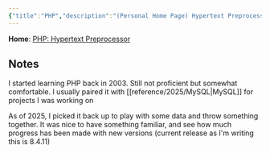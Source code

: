 ```yaml
---
{"title":"PHP","description":"(Personal Home Page) Hypertext Preprocessor","date":"2025-08-09","tags":["webdev","development"],"dg-publish":true,"created":"2025-08-09 18:52:39","updated":"2025-08-09T18:56:35-04:00","permalink":"/reference/2025/php/","dgPassFrontmatter":true}
---
```


**Home**: [PHP: Hypertext Preprocessor](https://www.php.net/)
## Notes
I started learning PHP back in 2003. Still not proficient but somewhat comfortable. I usually paired it with [[reference/2025/MySQL\|MySQL]] for projects I was working on

As of 2025, I picked it back up to play with some data and throw something together. It was nice to have something familiar, and see how much progress has been made with new versions (current release as I'm writing this is 8.4.11)
